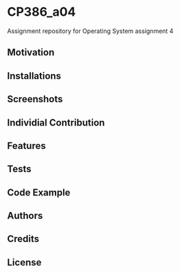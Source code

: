 # CP386_a04
Assignment repository for Operating System assignment 4
## Motivation

## Installations

## Screenshots

## Individial Contribution

## Features

## Tests

## Code Example

## Authors

## Credits

## License
